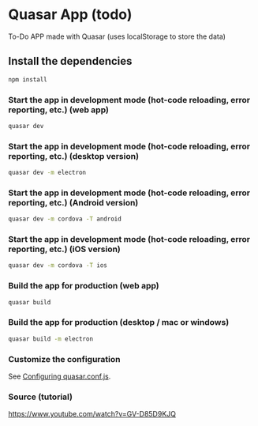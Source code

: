 # Quasar App (todo)

To-Do APP made with Quasar (uses localStorage to store the data)

## Install the dependencies
```bash
npm install
```

### Start the app in development mode (hot-code reloading, error reporting, etc.) (web app)
```bash
quasar dev
```

### Start the app in development mode (hot-code reloading, error reporting, etc.) (desktop version)
```bash
quasar dev -m electron
```

### Start the app in development mode (hot-code reloading, error reporting, etc.) (Android version)
```bash
quasar dev -m cordova -T android
```

### Start the app in development mode (hot-code reloading, error reporting, etc.) (iOS version)
```bash
quasar dev -m cordova -T ios
```

### Build the app for production (web app)
```bash
quasar build
```

### Build the app for production (desktop / mac or windows)
```bash
quasar build -m electron
```

### Customize the configuration
See [Configuring quasar.conf.js](https://v1.quasar.dev/quasar-cli/quasar-conf-js).

### Source (tutorial)
https://www.youtube.com/watch?v=GV-D85D9KJQ
